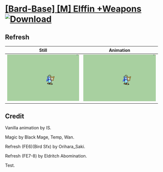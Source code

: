 # [\[Bard-Base\] \[M\] Elffin +Weapons](./) [![Download](https://img.shields.io/badge/Download--red?style=social&logo=github)](https://minhaskamal.github.io/DownGit/#/home?url=https://github.com/Klokinator/FE-Repo/tree/main/Battle%20Animations%2FBards%2C%20Dancers%2C%20Suppliers%2C%20Misc%2F%5BBard-Base%5D%20%5BM%5D%20Elffin%20%2BWeapons%2F8.%20Refresh)

## Refresh

| Still | Animation |
| :---: | :-------: |
| ![Refresh still](./Refresh_000.png) | ![Refresh](./Refresh.gif) |

## Credit

Vanilla animation by IS.

Magic by Black Mage, Temp, Wan.

Refresh (FE6)(Bird Sfx) by Orihara_Saki.

Refresh (FE7-8) by Eldritch Abomination.

Test.
